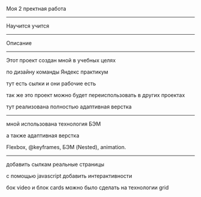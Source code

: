 Моя 2 пректная работа

---

Научится учится

---

Описание

---

Этот проект создан мной в учебных целях

по дизайну команды Яндекс практикум

тут есть сылки и они рабочие есть

так же это проект можно будет переиспользовать в других проектах

тут реализована полностью адаптивная верстка

---

мной использована технология БЭМ

а также адаптивная верстка

Flexbox, @keyframes, БЭМ (Nested), animation.

---

добавить сылкам реальные страницы

с помощью javascript добавить интерактивности

бок video и блок cards можно было сделать на технологии grid
